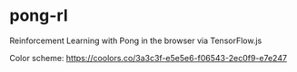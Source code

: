 # pong-rl

Reinforcement Learning with Pong in the browser via TensorFlow.js

Color scheme: https://coolors.co/3a3c3f-e5e5e6-f06543-2ec0f9-e7e247
